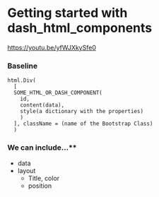 # Getting started with dash_html_components

<https://youtu.be/yfWJXkySfe0>

### Baseline

```
html.Div(
  [
  SOME_HTML_OR_DASH_COMPONENT(
    id,
    content(data),
    style(a dictionary with the properties)
    )
  ], className = (name of the Bootstrap Class)
  )
```

### We can include...**
- data
- layout
  - Title, color
  - position

